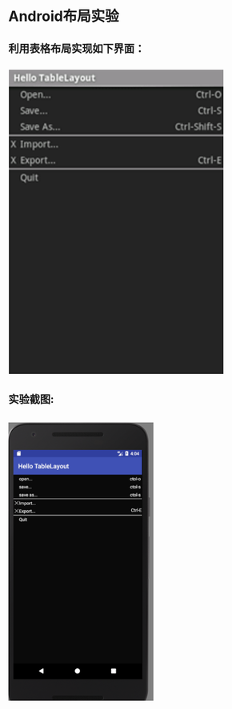 #  Android布局实验
##  利用表格布局实现如下界面：
##  ![Image text](https://raw.githubusercontent.com/luoyijie123/lyj/master/Android实验一_布局/HelloTableLayout/image/require.png)
##  实验截图:
##  ![Image text](https://raw.githubusercontent.com/luoyijie123/lyj/master/Android实验一_布局/HelloTableLayout/image/jietu.PNG)

